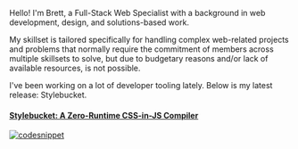 Hello! I'm Brett, a Full-Stack Web Specialist with a background in web development, design, and solutions-based work.

My skillset is tailored specifically for handling complex web-related projects and problems that normally require the commitment of members across multiple skillsets to solve, but due to budgetary reasons and/or lack of available resources, is not possible.

I've been working on a lot of developer tooling lately. Below is my latest release: Stylebucket.

#### [Stylebucket: A Zero-Runtime CSS-in-JS Compiler](https://github.com/stylebucket/stylebucket-core) 
[![codesnippet](https://github.com/woodbrettm/woodbrettm/assets/11901801/72287e80-e342-4c26-bb5a-30609cd45368)](https://github.com/stylebucket/stylebucket-core)
